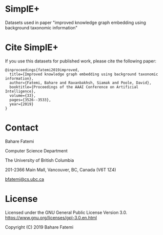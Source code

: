 # SimplE+
Datasets used in paper "improved knowledge graph embedding using background taxonomic information"


# Cite SimplE+

If you use this datasets for published work, please cite the following paper:

    @inproceedings{fatemi2019improved,
      title={Improved knowledge graph embedding using background taxonomic information},
      author={Fatemi, Bahare and Ravanbakhsh, Siamak and Poole, David},
      booktitle={Proceedings of the AAAI Conference on Artificial Intelligence},
      volume={33},
      pages={3526--3533},
      year={2019}
    }

Contact
=======

Bahare Fatemi

Computer Science Department

The University of British Columbia

201-2366 Main Mall, Vancouver, BC, Canada (V6T 1Z4)  

<bfatemi@cs.ubc.ca>


License
=======

Licensed under the GNU General Public License Version 3.0.
<https://www.gnu.org/licenses/gpl-3.0.en.html>


Copyright (C) 2019 Bahare Fatemi
